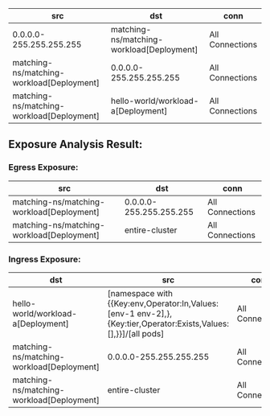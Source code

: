 | src | dst | conn |
|-----|-----|------|
| 0.0.0.0-255.255.255.255 | matching-ns/matching-workload[Deployment] | All Connections |
| matching-ns/matching-workload[Deployment] | 0.0.0.0-255.255.255.255 | All Connections |
| matching-ns/matching-workload[Deployment] | hello-world/workload-a[Deployment] | All Connections |
## Exposure Analysis Result:
### Egress Exposure:
| src | dst | conn |
|-----|-----|------|
| matching-ns/matching-workload[Deployment] | 0.0.0.0-255.255.255.255 | All Connections |
| matching-ns/matching-workload[Deployment] | entire-cluster | All Connections |

### Ingress Exposure:
| dst | src | conn |
|-----|-----|------|
| hello-world/workload-a[Deployment] | [namespace with {{Key:env,Operator:In,Values:[env-1 env-2],},{Key:tier,Operator:Exists,Values:[],}}]/[all pods] | All Connections |
| matching-ns/matching-workload[Deployment] | 0.0.0.0-255.255.255.255 | All Connections |
| matching-ns/matching-workload[Deployment] | entire-cluster | All Connections |
